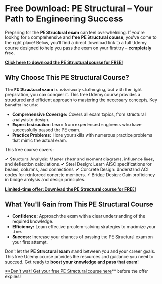 # Free Download: PE Structural – Your Path to Engineering Success

Preparing for the **PE Structural exam** can feel overwhelming. If you're looking for a comprehensive and **free PE Structural course**, you've come to the right place! Below, you'll find a direct download link to a full Udemy course designed to help you pass the exam on your first try – **completely free**.

[**Click here to download the PE Structural course for FREE!**](https://udemywork.com/pe-structural)

## Why Choose This PE Structural Course?

The **PE Structural exam** is notoriously challenging, but with the right preparation, you can conquer it. This free Udemy course provides a structured and efficient approach to mastering the necessary concepts. Key benefits include:

*   **Comprehensive Coverage:** Covers all exam topics, from structural analysis to design.
*   **Expert Instruction:** Learn from experienced engineers who have successfully passed the PE exam.
*   **Practice Problems:** Hone your skills with numerous practice problems that mimic the actual exam.

This free course covers:

✔ Structural Analysis: Master shear and moment diagrams, influence lines, and deflection calculations.
✔ Steel Design: Learn AISC specifications for beams, columns, and connections.
✔ Concrete Design: Understand ACI codes for reinforced concrete members.
✔ Bridge Design: Gain proficiency in bridge analysis and design principles.

[**Limited-time offer: Download the PE Structural course for FREE!**](https://udemywork.com/pe-structural)

## What You'll Gain from This PE Structural Course

*   **Confidence:** Approach the exam with a clear understanding of the required knowledge.
*   **Efficiency:** Learn effective problem-solving strategies to maximize your time.
*   **Success:** Increase your chances of passing the PE Structural exam on your first attempt.

Don't let the **PE Structural exam** stand between you and your career goals. This free Udemy course provides the resources and guidance you need to succeed. Get ready to **boost your knowledge and pass that exam**!

[**Don't wait! Get your free PE Structural course here](https://udemywork.com/pe-structural)** before the offer expires!
